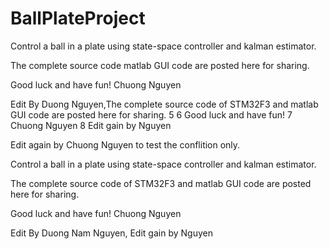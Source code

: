 
# BallPlateProject
Control a ball in a plate using state-space controller and kalman estimator.

The complete source code  matlab GUI code are posted here for sharing.

Good luck and have fun!
Chuong Nguyen

Edit By Duong Nguyen,The complete source code of STM32F3 and matlab GUI code are posted here for sharing.
5
6
Good luck and have fun!
7
Chuong Nguyen
8
 Edit gain by Nguyen

Edit again by Chuong Nguyen to test the conflition only.

Control a ball in a plate using state-space controller and kalman estimator.

The complete source code of STM32F3 and matlab GUI code are posted here for sharing.

Good luck and have fun!
Chuong Nguyen

Edit By Duong Nam Nguyen, Edit gain by Nguyen
